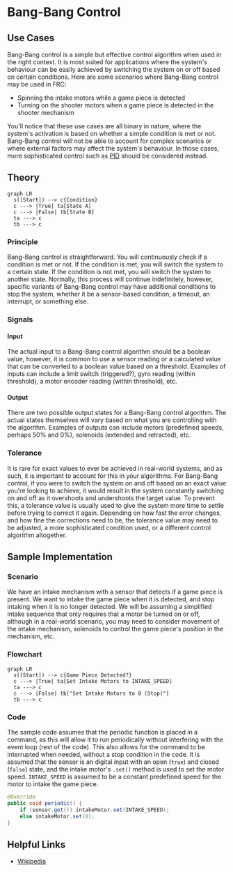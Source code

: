 # Bang-Bang Control

## Use Cases
Bang-Bang control is a simple but effective control algorithm when used in the right context. It is most suited for applications where the system's behaviour can be easily achieved by switching the system on or off based on certain conditions. Here are some scenarios where Bang-Bang control may be used in FRC:

- Spinning the intake motors while a game piece is detected
- Turning on the shooter motors when a game piece is detected in the shooter mechanism

You'll notice that these use cases are all binary in nature, where the system's activation is based on whether a simple condition is met or not. Bang-Bang control will not be able to account for complex scenarios or where external factors may affect the system's behaviour. In those cases, more sophisticated control such as [PID](pid.md) should be considered instead.

## Theory
```mermaid
graph LR
  s([Start]) --> c{Condition}
  c ---> |True| ta[State A]
  c ---> |False| tb[State B]
  ta ---> c
  tb ---> c
```

### Principle
Bang-Bang control is straightforward. You will continuously check if a condition is met or not. If the condition is met, you will switch the system to a certain state. If the condition is not met, you will switch the system to another state. Normally, this process will continue indefinitely, however, specific variants of Bang-Bang control may have additional conditions to stop the system, whether it be a sensor-based condition, a timeout, an interrupt, or something else.

### Signals
#### Input
The actual input to a Bang-Bang control algorithm should be a boolean value, however, it is common to use a sensor reading or a calculated value that can be converted to a boolean value based on a threshold. Examples of inputs can include a limit switch (triggered?), gyro reading (within threshold), a motor encoder reading (within threshold), etc.

#### Output
There are two possible output states for a Bang-Bang control algorithm. The actual states themselves will vary based on what you are controlling with the algorithm. Examples of outputs can include motors (predefined speeds, perhaps 50% and 0%), solenoids (extended and retracted), etc.

### Tolerance
It is rare for exact values to ever be achieved in real-world systems, and as such, it is important to account for this in your algorithms. For Bang-Bang control, if you were to switch the system on and off based on an exact value you're looking to achieve, it would result in the system constantly switching on and off as it overshoots and undershoots the target value. To prevent this, a tolerance value is usually used to give the system more time to settle before trying to correct it again. Depending on how fast the error changes, and how fine the corrections need to be, the tolerance value may need to be adjusted, a more sophisticated condition used, or a different control algorithm altogether.

## Sample Implementation
### Scenario
We have an intake mechanism with a sensor that detects if a game piece is present. We want to intake the game piece when it is detected, and stop intaking when it is no longer detected. We will be assuming a simplified intake sequence that only requires that a motor be turned on or off, although in a real-world scenario, you may need to consider movement of the intake mechanism, solenoids to control the game piece's position in the mechanism, etc.

### Flowchart
```mermaid
graph LR
  s([Start]) --> c{Game Piece Detected?}
  c ---> |True| ta[Set Intake Motors to INTAKE_SPEED]
  ta ---> c
  c ---> |False| tb["Set Intake Motors to 0 (Stop)"]
  tb ---> c
```

### Code
The sample code assumes that the periodic function is placed in a command, as this will allow it to run periodically without interfering with the event loop (rest of the code). This also allows for the command to be interrupted when needed, without a stop condition in the code. It is assumed that the sensor is an digital input with an open (`true`) and closed (`false`) state, and the intake motor's `.set()` method is used to set the motor speed. `INTAKE_SPEED` is assumed to be a constant predefined speed for the motor to intake the game piece.

```java
@Override
public void periodic() {
    if (sensor.get()) intakeMotor.set(INTAKE_SPEED);
    else intakeMotor.set(0);
}
```

## Helpful Links
- [Wikipedia](https://en.wikipedia.org/wiki/Bang%E2%80%93bang_control)
